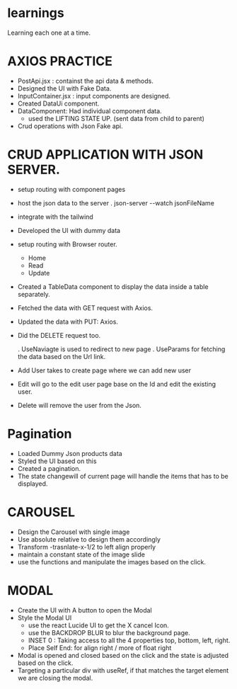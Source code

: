 # learnings
Learning each one at a time. 


# AXIOS PRACTICE
- PostApi.jsx : containst the api data & methods. 
- Designed the UI with Fake Data. 
- InputContainer.jsx : input components are designed. 
- Created DataUi component. 
- DataComponent: Had individual component data.
    - used the LIFTING STATE UP. (sent data from child to parent)
- Crud operations with Json Fake api. 


# CRUD APPLICATION WITH JSON SERVER. 
- setup routing with component pages 
- host the json data to the server
        . json-server --watch jsonFileName 
- integrate with the tailwind 
- Developed the UI with dummy data 
- setup routing with Browser router. 
    - Home 
    - Read 
    - Update 
- Created a TableData component to display the data inside a table separately. 
- Fetched the data with GET request with Axios. 
- Updated the data with PUT: Axios. 
- Did the DELETE request too. 

    . UseNaviagte is used to redirect to new page
    . UseParams for fetching the data based on the Url link. 

- Add User takes to create page where we can add new  user 
- Edit will go to the edit user page base on the Id and edit the existing user. 
- Delete will remove the user from the Json. 

# Pagination 

- Loaded Dummy Json products data
- Styled the UI  based on this 
- Created a pagination.
- The state changewill of current page will handle the items that has to be displayed. 

# CAROUSEL 

- Design the Carousel with single image 
- Use absolute relative to design them accordingly 
- Transform -trasnlate-x-1/2 to left align properly
- maintain a constant state of the image slide
- use the functions and manipulate the images based on the click. 


# MODAL 

- Create the UI with A button to open the Modal
- Style the Modal UI 
    - use the react Lucide UI to get the X cancel Icon. 
    - use the BACKDROP BLUR to blur the background page. 
    - INSET 0 : Taking access to all the 4 properties top, bottom, left, right. 
    - Place Self End: for align right / more of float right
- Modal is opened and closed based on the click and the state is adjusted based on the click. 
- Targeting a particular div with useRef, if that matches the target element we are closing the modal. 